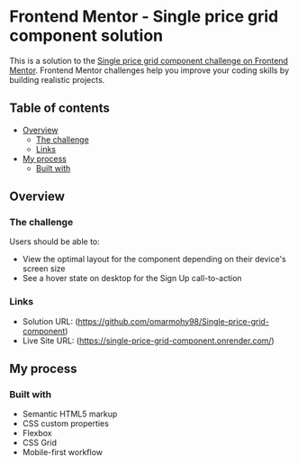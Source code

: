 # Frontend Mentor - Single price grid component solution

This is a solution to the [Single price grid component challenge on Frontend Mentor](https://www.frontendmentor.io/challenges/single-price-grid-component-5ce41129d0ff452fec5abbbc). Frontend Mentor challenges help you improve your coding skills by building realistic projects. 

## Table of contents

- [Overview](#overview)
  - [The challenge](#the-challenge)
  - [Links](#links)
- [My process](#my-process)
  - [Built with](#built-with)

## Overview

### The challenge

Users should be able to:

- View the optimal layout for the component depending on their device's screen size
- See a hover state on desktop for the Sign Up call-to-action


### Links

- Solution URL: (https://github.com/omarmohy98/Single-price-grid-component)
- Live Site URL: (https://single-price-grid-component.onrender.com/)

## My process

### Built with

- Semantic HTML5 markup
- CSS custom properties
- Flexbox
- CSS Grid
- Mobile-first workflow
